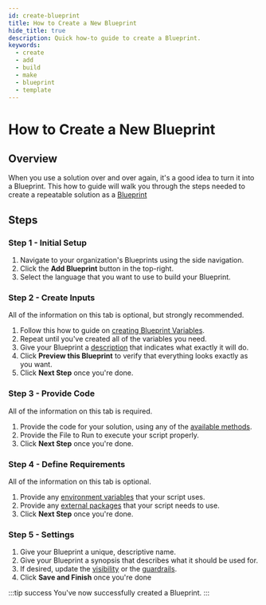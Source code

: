 ```yaml
---
id: create-blueprint
title: How to Create a New Blueprint
hide_title: true
description: Quick how-to guide to create a Blueprint.
keywords:
  - create
  - add
  - build
  - make
  - blueprint
  - template
---
```


# How to Create a New Blueprint

## Overview

When you use a solution over and over again, it's a good idea to turn it into a Blueprint. This how to guide will walk you through the steps needed to create a repeatable solution as a [Blueprint](../../reference/blueprints/blueprints-overview.md)

## Steps

### Step 1 - Initial Setup

1. Navigate to your organization's Blueprints using the side navigation.
2. Click the **Add Blueprint** button in the top-right.
3. Select the language that you want to use to build your Blueprint.

### Step 2 - Create Inputs

All of the information on this tab is optional, but strongly recommended.

1. Follow this how to guide on [creating Blueprint Variables](create-blueprint-variables.md).
2. Repeat until you've created all of the variables you need.
3. Give your Blueprint a [description](../../reference/blueprints/org-blueprints/blueprint-description.md) that indicates what exactly it will do.
4. Click **Preview this Blueprint** to verify that everything looks exactly as you want.
5. Click **Next Step** once you're done.

### Step 3 - Provide Code

All of the information on this tab is required.

1. Provide the code for your solution, using any of the [available methods](../../reference/code/code-overview.md).
2. Provide the File to Run to execute your script properly.
3. Click **Next Step** once you're done.

### Step 4 - Define Requirements

All of the information on this tab is optional.

1. Provide any [environment variables](../../reference/environment-variables/environment-variables-overview.md) that your script uses.
2. Provide any [external packages](../../reference/packages/external-package-dependencies.md) that your script needs to use.
3. Click **Next Step** once you're done.

### Step 5 - Settings

1. Give your Blueprint a unique, descriptive name.
2. Give your Blueprint a synopsis that describes what it should be used for.
3. If desired, update the [visibility](../../reference/blueprints/org-blueprints/visibility.md) or the [guardrails](../../reference/guardrails.md).
4. Click **Save and Finish** once you're done

:::tip success
You've now successfully created a Blueprint.
:::
